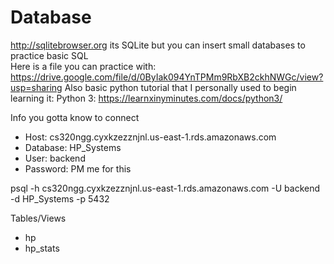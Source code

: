 # Database 
http://sqlitebrowser.org its SQLite but you can insert small databases to practice basic SQL  
Here is a file you can practice with: 
https://drive.google.com/file/d/0ByIak094YnTPMm9RbXB2ckhNWGc/view?usp=sharing 
Also basic python tutorial that I personally used to begin learning it: 
Python 3: https://learnxinyminutes.com/docs/python3/ 

Info you gotta know to connect
* Host: cs320ngg.cyxkzezznjnl.us-east-1.rds.amazonaws.com
* Database: HP_Systems
* User: backend
* Password: PM me for this

psql -h cs320ngg.cyxkzezznjnl.us-east-1.rds.amazonaws.com -U backend -d HP_Systems -p 5432

Tables/Views
* hp
* hp_stats
